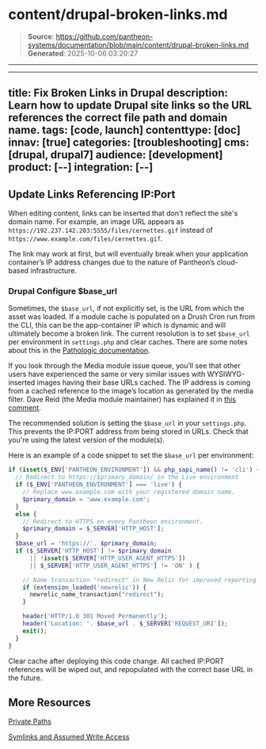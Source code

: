 # content/drupal-broken-links.md

> **Source**: https://github.com/pantheon-systems/documentation/blob/main/content/drupal-broken-links.md
> **Generated**: 2025-10-06 03:20:27

---

---
title: Fix Broken Links in Drupal
description: Learn how to update Drupal site links so the URL references the correct file path and domain name.
tags: [code, launch]
contenttype: [doc]
innav: [true]
categories: [troubleshooting]
cms: [drupal, drupal7]
audience: [development]
product: [--]
integration: [--]
---

## Update Links Referencing IP:Port

When editing content, links can be inserted that don't reflect the site's domain name. For example, an image URL appears as `https://192.237.142.203:5555/files/cernettes.gif` instead of `https://www.example.com/files/cernettes.gif`.

The link may work at first, but will eventually break when your application container’s IP address changes due to the nature of Pantheon’s cloud-based infrastructure.

### Drupal Configure $base_url
Sometimes, the `$base_url`, if not explicitly set, is the URL from which the asset was loaded. If a module cache is populated on a Drush Cron run from the CLI, this can be the app-container IP which is dynamic and will ultimately become a broken link. The current resolution is to set `$base_url` per environment in `settings.php` and clear caches. There are some notes about this in the [Pathologic documentation](https://www.drupal.org/node/257026).

If you look through the Media module issue queue, you’ll see that other users have experienced the same or very similar issues with WYSIWYG-inserted images having their base URLs cached. The IP address is coming from a cached reference to the image’s location as generated by the media filter. Dave Reid (the Media module maintainer) has explained it in [this comment](https://drupal.org/node/1660936#comment-6270618).

The recommended solution is setting the `$base_url` in your `settings.php`. This prevents the IP:PORT address from being stored in URLs. Check that you're using the latest version of the module(s).

Here is an example of a code snippet to set the `$base_url` per environment:

```php
if (isset($_ENV['PANTHEON_ENVIRONMENT']) && php_sapi_name() != 'cli') {
  // Redirect to https://$primary_domain/ in the Live environment
  if ($_ENV['PANTHEON_ENVIRONMENT'] === 'live') {
    // Replace www.example.com with your registered domain name.
    $primary_domain = 'www.example.com';
  }
  else {
    // Redirect to HTTPS on every Pantheon environment.
    $primary_domain = $_SERVER['HTTP_HOST'];
  }
  $base_url = 'https://'. $primary_domain;
  if ($_SERVER['HTTP_HOST'] != $primary_domain
      || !isset($_SERVER['HTTP_USER_AGENT_HTTPS'])
      || $_SERVER['HTTP_USER_AGENT_HTTPS'] != 'ON' ) {

    // Name transaction "redirect" in New Relic for improved reporting (optional).
    if (extension_loaded('newrelic')) {
      newrelic_name_transaction("redirect");
    }

    header('HTTP/1.0 301 Moved Permanently');
    header('Location: '. $base_url . $_SERVER['REQUEST_URI']);
    exit();
  }
}
```

Clear cache after deploying this code change. All cached IP:PORT references will be wiped out, and repopulated with the correct base URL in the future.


## More Resources

[Private Paths](/guides/secure-development/private-paths)

[Symlinks and Assumed Write Access](/symlinks-assumed-write-access)
